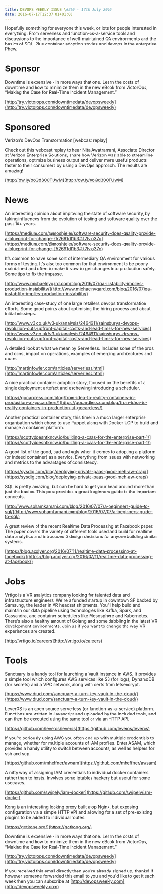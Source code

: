 ```yaml
---
title: DEVOPS WEEKLY ISSUE \#290 - 17th July 2016 
date: 2016-07-17T12:37:01+01:00
---
```


Hopefully something for everyone this week, or lots for people interested in everything. From serverless and function-as-a-service tools and discussions to the importance of well-maintained QA environments and the basics of SQL. Plus container adoption stories and devops in the enterprise. Phew.


Sponsor
======

Downtime is expensive - in more ways that one. Learn the costs of downtime and how to minimize them in the new eBook from VictorOps, “Making the Case for Real-Time Incident Management.”

[http://try.victorops.com/downtimedata/devopsweekly](http://try.victorops.com/downtimedata/devopsweekly)



Sponsored
========

Verizon’s DevOps Transformation [webcast replay]

Check out this webcast replay to hear Nita Awatramani, Associate Director at Verizon Enterprise Solutions, share how Verizon was able to streamline operations, optimize business output and deliver more useful products faster to their consumers by using a DevOps approach. The results are amazing!

[http://ow.ly/ooQd300TUwM](http://ow.ly/ooQd300TUwM)


News
====

An interesting opinion about improving the state of software security, by taking influences from the evolution of testing and software quality over the past 10+ years.

[https://medium.com/@moshjeier/software-security-does-quality-provide-a-blueprint-for-change-252691df1b3#.t7lvlo37o](https://medium.com/@moshjeier/software-security-does-quality-provide-a-blueprint-for-change-252691df1b3#.t7lvlo37o)


It’s common to have some sort of intermediary QA environment for various forms of testing. It’s also too common for that environment to be poorly maintained and often to make it slow to get changes into production safely. Some tips to fix the impasse.

[http://www.michaelnygard.com/blog/2016/07/qa-instability-implies-production-instability/](http://www.michaelnygard.com/blog/2016/07/qa-instability-implies-production-instability/)


An interesting case-study of one large retailers devops transformation efforts. Some good points about optimising the hiring process and about initial missteps.

[http://www.v3.co.uk/v3-uk/analysis/2464611/sainsburys-devops-revolution-cuts-upfront-capital-costs-and-lead-times-for-new-services](http://www.v3.co.uk/v3-uk/analysis/2464611/sainsburys-devops-revolution-cuts-upfront-capital-costs-and-lead-times-for-new-services)


A detailed look at what we mean by Serverless. Includes some of the pros and cons, impact on operations, examples of emerging architectures and more.

[http://martinfowler.com/articles/serverless.html](http://martinfowler.com/articles/serverless.html)


A nice practical container adoption story, focused on the benefits of a single deployment artefact and eschewing introducing a scheduler.

[https://gocardless.com/blog/from-idea-to-reality-containers-in-production-at-gocardless/](https://gocardless.com/blog/from-idea-to-reality-containers-in-production-at-gocardless/)


Another practical container story, this time in a much larger enterprise organisation which chose to use Puppet along with Docker UCP to build and manage a container platform.

[https://scottydoesntknow.io/building-a-caas-for-the-enterprise-part-1/](https://scottydoesntknow.io/building-a-caas-for-the-enterprise-part-1/)


A good list of the good, bad and ugly when it comes to adopting a platform (or indeed container) as a service. Everything from issues with networking and metrics to the advantages of consistency.

[https://sysdig.com/blog/deploying-private-paas-good-meh-aw-crap/](https://sysdig.com/blog/deploying-private-paas-good-meh-aw-crap/)


SQL is pretty amazing, but can be hard to get your head around more than just the basics. This post provides a great beginners guide to the important concepts.

[http://www.sohamkamani.com/blog/2016/07/07/a-beginners-guide-to-sql/](http://www.sohamkamani.com/blog/2016/07/07/a-beginners-guide-to-sql/)


A great review of the recent Realtime Data Processing at Facebook paper. The paper covers the variety of different tools used and build for realtime data analytics and introduces 5 design decisions for anyone building similar systems.


[https://blog.acolyer.org/2016/07/11/realtime-data-processing-at-facebook/](https://blog.acolyer.org/2016/07/11/realtime-data-processing-at-facebook/)


Jobs
====

Vrtigo is a VR analytics company looking for talented data and infrastructure engineers.  We're a funded startup in downtown SF backed by Samsung, the leader in VR headset shipments.  You'll help build and maintain our data pipeline using technologies like Kafka, Spark, and Cassandra, and container schedulers like Mesosphere and Kubernetes. There's also a healthy amount of Golang and some dabbling in the latest VR development environments.  Join us if you want to change the way VR experiences are created.

[http://vrtigo.io/careers](http://vrtigo.io/careers)


Tools
=====

Sanctuary is a handy tool for launching a Vault instance in AWS. It provides a simple tool which configures AWS services like S3 (for logs), DynamoDB (for secrets) and a VPC network, along with certs from letsencrypt.

[https://www.drud.com/sanctuary-a-turn-key-vault-in-the-cloud/](https://www.drud.com/sanctuary-a-turn-key-vault-in-the-cloud/)


LeverOS is an open source serverless (or function-as-a-service) platform. Functions are written in Javascript and uploaded by the included tools, and can then be executed using the same tool or via an HTTP API.

[https://github.com/leveros/leveros](https://github.com/leveros/leveros)


If you’re seriously using AWS you often end up with multiple credentials to manage, whether for multiple accounts of IAM profiles. Enter ASAM, which provides a handy utility to switch between accounts, as well as helpers for ssh and scp.

[https://github.com/mheffner/awsam](https://github.com/mheffner/awsam)


A nifty way of assigning IAM credentials to individual docker containers rather than to hosts. Involves some iptables hackery but useful for some usecases.

[https://github.com/swipely/iam-docker](https://github.com/swipely/iam-docker)


Kong is an interesting looking proxy built atop Nginx, but exposing configuration via a simple HTTP API and allowing for a set of pre-existing plugins to be added to individual routes.

[https://getkong.org/](https://getkong.org/)


Downtime is expensive - in more ways that one. Learn the costs of downtime and how to minimize them in the new eBook from VictorOps, “Making the Case for Real-Time Incident Management.”

[http://try.victorops.com/downtimedata/devopsweekly](http://try.victorops.com/downtimedata/devopsweekly)


If you received this email directly then you're already signed up, thanks! If however someone forwarded this email to you and you'd like to get it each week then you can subscribe at [http://devopsweekly.com](http://devopsweekly.com)

